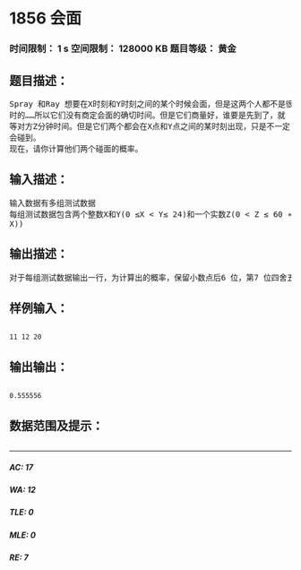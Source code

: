 # 1856 会面   
### 时间限制： 1 s     空间限制： 128000 KB     题目等级： 黄金  
## 题目描述：  

<pre>
Spray 和Ray 想要在X时刻和Y时刻之间的某个时候会面，但是这两个人都不是很准  
时的……所以它们没有商定会面的确切时间。但是它们商量好，谁要是先到了，就  
等对方Z分钟时间。但是它们两个都会在X点和Y点之间的某时刻出现，只是不一定  
会碰到。  
现在，请你计算他们两个碰面的概率。
</pre>
  
  
## 输入描述：  

<pre>
输入数据有多组测试数据  
每组测试数据包含两个整数X和Y(0 ≤X < Y≤ 24)和一个实数Z(0 < Z ≤ 60 ∗ (Y −  
X))
</pre>
  
  
## 输出描述：  

<pre>
对于每组测试数据输出一行，为计算出的概率，保留小数点后6 位，第7 位四舍五入。
</pre>
  
  
## 样例输入：  

<pre><code>
11 12 20
</code></pre>
  
  
## 输出输出：  

<pre><code>
0.555556
</code></pre>
  
  
## 数据范围及提示：  

<pre>
</pre>
  
  
***  

##### AC: 17  
##### WA: 12  
##### TLE: 0  
##### MLE: 0  
##### RE: 7  
